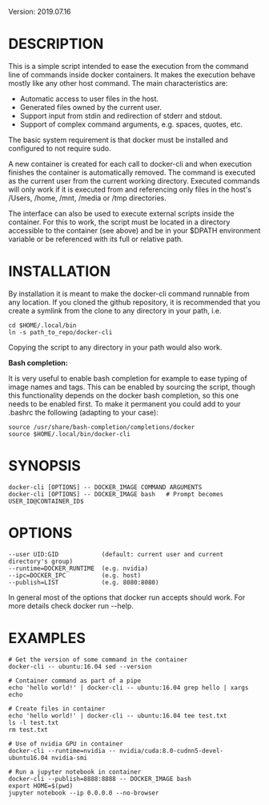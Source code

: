 
Version: 2019.07.16

DESCRIPTION
===========

  This is a simple script intended to ease the execution from the command line
  of commands inside docker containers. It makes the execution behave mostly
  like any other host command. The main characteristics are:

  - Automatic access to user files in the host.
  - Generated files owned by the current user.
  - Support input from stdin and redirection of stderr and stdout.
  - Support of complex command arguments, e.g. spaces, quotes, etc.

  The basic system requirement is that docker must be installed and configured
  to not require sudo.

  A new container is created for each call to docker-cli and
  when execution finishes the container is automatically removed. The command is
  executed as the current user from the current working directory. Executed
  commands will only work if it is executed from and referencing only files in
  the host's /Users, /home, /mnt, /media or /tmp directories.

  The interface can also be used to execute external scripts inside the
  container. For this to work, the script must be located in a directory
  accessible to the container (see above) and be in your $DPATH environment
  variable or be referenced with its full or relative path.


INSTALLATION
============

  By installation it is meant to make the docker-cli
  command runnable from any location. If you cloned the github repository, it is
  recommended that you create a symlink from the clone to any directory in your
  path, i.e.

    cd $HOME/.local/bin
    ln -s path_to_repo/docker-cli

  Copying the script to any directory in your path would also work.

  **Bash completion:**

  It is very useful to enable bash completion for example to ease typing of
  image names and tags. This can be enabled by sourcing the script, though this
  functionality depends on the docker bash completion, so this one needs to be
  enabled first. To make it permanent you could add to your .bashrc the
  following (adapting to your case):

    source /usr/share/bash-completion/completions/docker
    source $HOME/.local/bin/docker-cli


SYNOPSIS
========

    docker-cli [OPTIONS] -- DOCKER_IMAGE COMMAND ARGUMENTS
    docker-cli [OPTIONS] -- DOCKER_IMAGE bash   # Prompt becomes USER_ID@CONTAINER_ID$


OPTIONS
=======

    --user UID:GID            (default: current user and current directory's group)
    --runtime=DOCKER_RUNTIME  (e.g. nvidia)
    --ipc=DOCKER_IPC          (e.g. host)
    --publish=LIST            (e.g. 8080:8080)

  In general most of the options that docker run accepts should work. For more
  details check docker run --help.


EXAMPLES
========

    # Get the version of some command in the container
    docker-cli -- ubuntu:16.04 sed --version

    # Container command as part of a pipe
    echo 'hello world!' | docker-cli -- ubuntu:16.04 grep hello | xargs echo

    # Create files in container
    echo 'hello world!' | docker-cli -- ubuntu:16.04 tee test.txt
    ls -l test.txt
    rm test.txt

    # Use of nvidia GPU in container
    docker-cli --runtime=nvidia -- nvidia/cuda:8.0-cudnn5-devel-ubuntu16.04 nvidia-smi

    # Run a jupyter notebook in container
    docker-cli --publish=8888:8888 -- DOCKER_IMAGE bash
    export HOME=$(pwd)
    jupyter notebook --ip 0.0.0.0 --no-browser

